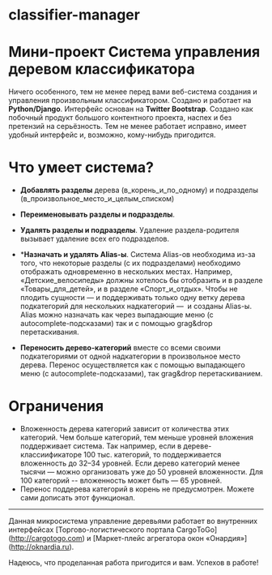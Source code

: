 # classifier-manager

Мини-проект
Система управления деревом классификатора
=====================

 Ничего особенного, тем не менее перед вами веб-система создания и управления произвольным классификатором. Создано и работает на **Python/Django**. Интерфейс основан на **Twitter Bootstrap**. Создано как побочный продукт большого контентного проекта, наспех и без претензий на серьёзность. Тем не менее работает исправно, имеет удобный интерфейс и, возможно, кому-нибудь пригодится.

 # Что умеет система?

* **Добавлять разделы** дерева (в_корень_и_по_одному) и подразделы (в_произвольное_место_и_целым_списком)
* **Переименовывать разделы и подразделы**.
* **Удалять разделы и подразделы**. Удаление раздела-родителя вызывает удаление всех его подразделов.

* ***Назначать и удалять Alias-ы**. Система Alias-ов необходима из-за того, что некоторые разделы (с их подразделами) необходимо отображать одновременно в нескольких местах. Например, «Детские_велосипеды» должны хотелось бы отобразить и в разделе «Товары_для_детей», и в разделе «Спорт_и_отдых». Чтобы не плодить сущности — и поддерживать только одну ветку дерева подкатегорий для нескольких надкатегорий —  и созданы Alias-ы. Alias можно назначать как через выпадающие меню (с autocomplete-подсказами) так и с помощью grag&drop перетаскивания.
* **Переносить дерево-категорий** вместе со всеми своими подкатегориями от одной надкатегории в произвольное место дерева. Перенос осуществляется как с помощью выпадающего меню (с autocomplete-подсказами), так grag&drop перетаскиванием.

# Ограничения

* Вложенность дерева категорий зависит от количества этих категорий. Чем больше категорий, тем меньше уровней вложения поддерживает система. Так например, если в дереве-классиификаторе 100 тыс. категорий, то поддерживается вложенность до 32–34 уровней. Если дерево категорий менее тысячи — можно организовать уже до 50 уровней вложенности. Для 100 категорий -- вложенность может быть — 65 уровней.
* Перенос поддерева категорий в корень не предусмотрен. Можете сами дописать этот функционал.

------
Данная микросистема управление деревьями работает во внутренних интерфейсах [Торгово-логистического портала CargоToGo] (http://cargotogo.com) и [Маркет-плейс агрегатора окон «Онардия»] (http://oknardia.ru).

Надеюсь, что проделанная работа пригодится и вам. Успехов в работе!




